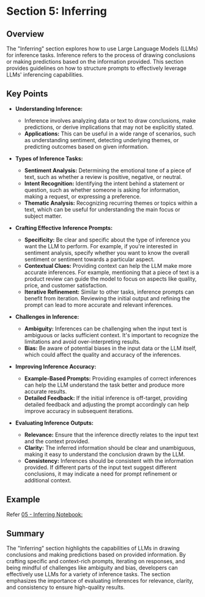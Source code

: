 # Section 5: Inferring

## Overview

The "Inferring" section explores how to use Large Language Models (LLMs) for inference tasks. Inference refers to the process of drawing conclusions or making predictions based on the information provided. This section provides guidelines on how to structure prompts to effectively leverage LLMs' inferencing capabilities.

## Key Points

- **Understanding Inference:**
  - Inference involves analyzing data or text to draw conclusions, make predictions, or derive implications that may not be explicitly stated.
  - **Applications:** This can be useful in a wide range of scenarios, such as understanding sentiment, detecting underlying themes, or predicting outcomes based on given information.

- **Types of Inference Tasks:**
  - **Sentiment Analysis:** Determining the emotional tone of a piece of text, such as whether a review is positive, negative, or neutral.
  - **Intent Recognition:** Identifying the intent behind a statement or question, such as whether someone is asking for information, making a request, or expressing a preference.
  - **Thematic Analysis:** Recognizing recurring themes or topics within a text, which can be useful for understanding the main focus or subject matter.

- **Crafting Effective Inference Prompts:**
  - **Specificity:** Be clear and specific about the type of inference you want the LLM to perform. For example, if you're interested in sentiment analysis, specify whether you want to know the overall sentiment or sentiment towards a particular aspect.
  - **Contextual Clues:** Providing context can help the LLM make more accurate inferences. For example, mentioning that a piece of text is a product review can guide the model to focus on aspects like quality, price, and customer satisfaction.
  - **Iterative Refinement:** Similar to other tasks, inference prompts can benefit from iteration. Reviewing the initial output and refining the prompt can lead to more accurate and relevant inferences.

- **Challenges in Inference:**
  - **Ambiguity:** Inferences can be challenging when the input text is ambiguous or lacks sufficient context. It's important to recognize the limitations and avoid over-interpreting results.
  - **Bias:** Be aware of potential biases in the input data or the LLM itself, which could affect the quality and accuracy of the inferences.

- **Improving Inference Accuracy:**
  - **Example-Based Prompts:** Providing examples of correct inferences can help the LLM understand the task better and produce more accurate results.
  - **Detailed Feedback:** If the initial inference is off-target, providing detailed feedback and adjusting the prompt accordingly can help improve accuracy in subsequent iterations.

- **Evaluating Inference Outputs:**
  - **Relevance:** Ensure that the inference directly relates to the input text and the context provided.
  - **Clarity:** The inferred information should be clear and unambiguous, making it easy to understand the conclusion drawn by the LLM.
  - **Consistency:** Inferences should be consistent with the information provided. If different parts of the input text suggest different conclusions, it may indicate a need for prompt refinement or additional context.

## Example

Refer [05 - Inferring Notebook:](../notebook/l5-inferring.ipynb)

## Summary

The "Inferring" section highlights the capabilities of LLMs in drawing conclusions and making predictions based on provided information. By crafting specific and context-rich prompts, iterating on responses, and being mindful of challenges like ambiguity and bias, developers can effectively use LLMs for a variety of inference tasks. The section emphasizes the importance of evaluating inferences for relevance, clarity, and consistency to ensure high-quality results.